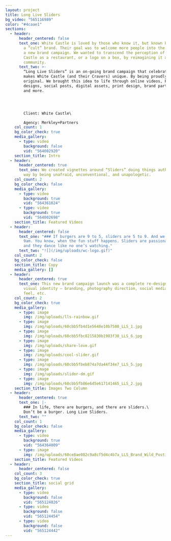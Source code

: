 ```yaml
---
layout: project
title: Long Live Sliders
bg_video: "565116989"
color: "#4caae1"
sections:
  - header:
      header_centered: false
      text_one: White Castle is loved by those who know it, but known by too few—it’s
        a “cult” brand. Their goal was to welcome more people into the fold with
        a new brand campaign. We wanted to transcend the perception of White
        Castle as a restaurant, or a logo on a box, by reimagining it as a
        community.
      text_two: >-
        “Long Live Sliders” is an on-going brand campaign that celebrates what
        makes White Castle (and their Cravers) unique. By being proudly
        original. We brought this idea to life through online videos, POS
        designs, social posts, digital assets, print design, brand partnerships,
        and more.




        Client: White Castle\

        Agency: Merkley+Partners
    col_count: 1
    bg_color_check: true
    media_gallery:
      - type: video
        background: false
        vid: "564002920"
    section_title: Intro
  - header:
      header_centered: true
      text_one: We created vignettes around “Sliders” doing things authentically their
        way by being unafraid, unconventional, and unapologetic.
    col_count: 2
    bg_color_check: false
    media_gallery:
      - type: video
        background: true
        vid: "564361024"
      - type: video
        background: true
        vid: "564002698"
    section_title: Featured Videos
  - header:
      header_centered: false
      text_one: "### If burgers are 9 to 5, sliders are 5 to 9. And we mean 5pm to
        9am. You know, when the fun stuff happens. Sliders are passionate… edgy…
        and they dance like no one’s watching."
      text_two: "![](/img/uploads/wc-logo.gif)"
    col_count: 2
    bg_color_check: false
    section_title: Copy
    media_gallery: []
  - header:
      header_centered: true
      text_one: This new brand campaign launch was a complete re-design of the brand
        visual identity – branding, photography direction, social media look &
        feel, etc.
    col_count: 2
    bg_color_check: true
    media_gallery:
      - type: image
        img: /img/uploads/lls-rainbow.gif
      - type: image
        img: /img/uploads/60cbb5fb4d1e5648e10b7508_LLS_1.jpg
      - type: image
        img: /img/uploads/60cbb5fbc8215830b1983f38_LLS_6.jpg
      - type: image
        img: /img/uploads/share-love.gif
      - type: image
        img: /img/uploads/cool-slider.gif
      - type: image
        img: /img/uploads/60cbb5fbeb874a7da44f34e7_LLS_5.jpg
      - type: image
        img: /img/uploads/slider-dm.gif
      - type: image
        img: /img/uploads/60cbb5fb86e6d5e617141465_LLS_2.jpg
    section_title: Images Two Column
  - header:
      header_centered: true
      text_one: |-
        ### In life, there are burgers, and there are sliders.\
        Don’t be a burger. Long Live Sliders.
      text_two: ""
    col_count: 1
    bg_color_check: false
    media_gallery:
      - type: video
        background: true
        vid: "564364009"
      - type: image
        img: /img/uploads/60ce8ae082c9a8cf5d4c4b7a_LLS_Brand_Wild_Postings.jpg
    section_title: Featured Videos
  - header:
      header_centered: false
    col_count: 3
    bg_color_check: true
    section_title: social grid
    media_gallery:
      - type: video
        background: false
        vid: "565124826"
      - type: video
        background: false
        vid: "565124454"
      - type: video
        background: false
        vid: "565124442"
---
```

